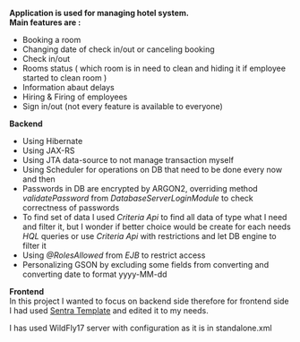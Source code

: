 **Application is used for managing hotel system. <br />**
**Main features  are :**
- Booking a room 
- Changing date of check in/out or canceling booking
- Check in/out 
- Rooms status ( which room is in need to clean and hiding it if employee started to clean room )
- Information abaut delays
- Hiring & Firing of employees
- Sign in/out (not every feature is available to everyone)

**Backend**
- Using Hibernate 
- Using JAX-RS
- Using JTA data-source to not manage  transaction myself
- Using Scheduler for operations on DB that need to be done every now and then
- Passwords in DB are encrypted by ARGON2, overriding  method *validatePassword* from *DatabaseServerLoginModule* to check correctness of passwords
- To find set of data I used *Criteria Api* to find all data of type what I need and filter it, but I wonder if better choice would be create for each needs *HQL* queries or use *Criteria Api* with restrictions and let DB engine to filter it
- Using *@RolesAllowed* from *EJB* to restrict access 
-  Personalizing GSON by excluding some fields from converting and converting date to format yyyy-MM-dd

**Frontend**  
In this project I wanted to focus on backend side therefore for frontend side I had used [Sentra Template](https://templatemo.com/tm-518-sentra) and edited it to my needs.

I has used WildFly17 server with configuration as it is in standalone.xml
